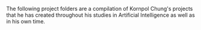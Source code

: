 The following project folders are a compilation of Kornpol Chung's projects that he has created throughout his studies in Artificial Intelligence as well as in his own time. 

